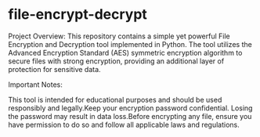 # file-encrypt-decrypt
Project Overview: This repository contains a simple yet powerful File Encryption and Decryption tool implemented in Python. The tool utilizes the Advanced Encryption Standard (AES) symmetric encryption algorithm to secure files with strong encryption, providing an additional layer of protection for sensitive data.

Important Notes:

This tool is intended for educational purposes and should be used responsibly and legally.Keep your encryption password confidential. Losing the password may result in data loss.Before encrypting any file, ensure you have permission to do so and follow all applicable laws and regulations.
